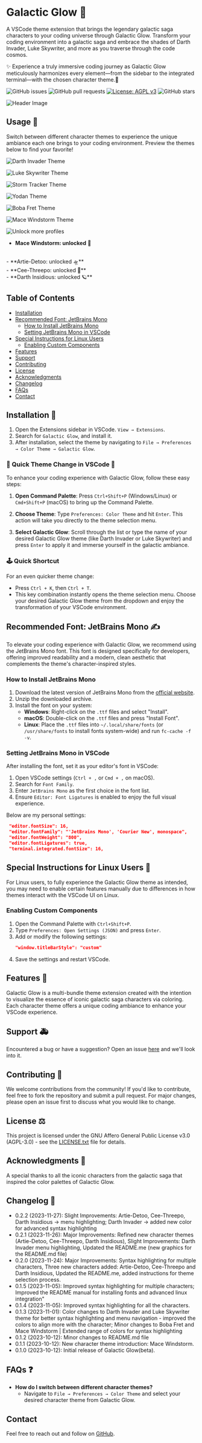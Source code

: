 # Galactic Glow 🌌

A VSCode theme extension that brings the legendary galactic saga characters to your coding universe through Galactic Glow. Transform your coding environment into a galactic saga and embrace the shades of Darth Invader, Luke Skywriter, and more as you traverse through the code cosmos.

✨ Experience a truly immersive coding journey as Galactic Glow meticulously harmonizes every element—from the sidebar to the integrated terminal—with the chosen character theme.🚀

![GitHub issues](https://img.shields.io/github/issues/EntropyQuality/galactic-glow)
![GitHub pull requests](https://img.shields.io/github/issues-pr/EntropyQuality/galactic-glow)
[![License: AGPL v3](https://img.shields.io/badge/License-AGPL%20v3-blue.svg)](https://www.gnu.org/licenses/agpl-3.0)
![GitHub stars](https://img.shields.io/github/stars/EntropyQuality/galactic-glow?style=social)

![Header Image](./artworks/header.png)

## Usage 🚀

Switch between different character themes to experience the unique ambiance each one brings to your coding environment. Preview the themes below to find your favorite!

![Darth Invader Theme](./artworks/darthInvader.png)

![Luke Skywriter Theme](./artworks/lukeSkywriter.png)

![Storm Tracker Theme](./artworks/stormTracker.png)

![Yodan Theme](./artworks/Yodan.png)

![Boba Fret Theme](./artworks/bobaFret.png)

![Mace Windstorm Theme](./artworks/maceWindstorm.png)

![Unlock more profiles](./artworks/unlockedProfiles.png)

- **Mace Windstorm: unlocked** 🌠
<br>
- **Artie-Detoo: unlocked 🛸**
<br>
- **Cee-Threepo: unlocked 🤖** 
<br>
- **Darth Insidious: unlocked 🪐** 
<br>

## Table of Contents

- [Installation](#installation)
- [Recommended Font: JetBrains Mono](#recommended-font-jetbrains-mono)
  - [How to Install JetBrains Mono](#how-to-install-jetbrains-mono)
  - [Setting JetBrains Mono in VSCode](#setting-jetbrains-mono-in-vscode)
- [Special Instructions for Linux Users](#special-instructions-for-linux-users)
  - [Enabling Custom Components](#enabling-custom-components)
- [Features](#features)
- [Support](#support)
- [Contributing](#contributing)
- [License](#license)
- [Acknowledgments](#acknowledgments)
- [Changelog](#changelog)
- [FAQs](#faqs)
- [Contact](#contact)

## Installation 💾

1. Open the Extensions sidebar in VSCode. `View → Extensions`.
2. Search for `Galactic Glow`, and install it.
3. After installation, select the theme by navigating to `File → Preferences → Color Theme → Galactic Glow`.


### 🌌 Quick Theme Change in VSCode 🎹

To enhance your coding experience with Galactic Glow, follow these easy steps:

1. **Open Command Palette**: Press `Ctrl+Shift+P` (Windows/Linux) or `Cmd+Shift+P` (macOS) to bring up the Command Palette.

2. **Choose Theme**: Type `Preferences: Color Theme` and hit `Enter`. This action will take you directly to the theme selection menu.

3. **Select Galactic Glow**: Scroll through the list or type the name of your desired Galactic Glow theme (like Darth Invader or Luke Skywriter) and press `Enter` to apply it and immerse yourself in the galactic ambiance.

### 🕹️ Quick Shortcut

For an even quicker theme change:
- Press `Ctrl + K`, then `Ctrl + T`. 
- This key combination instantly opens the theme selection menu. Choose your desired Galactic Glow theme from the dropdown and enjoy the transformation of your VSCode environment.


## Recommended Font: JetBrains Mono ✍️

To elevate your coding experience with Galactic Glow, we recommend using the JetBrains Mono font. This font is designed specifically for developers, offering improved readability and a modern, clean aesthetic that complements the theme's character-inspired styles.

### How to Install JetBrains Mono

1. Download the latest version of JetBrains Mono from the [official website](https://www.jetbrains.com/lp/mono/).
2. Unzip the downloaded archive.
3. Install the font on your system:
   - **Windows**: Right-click on the `.ttf` files and select "Install".
   - **macOS**: Double-click on the `.ttf` files and press "Install Font".
   - **Linux**: Place the `.ttf` files into `~/.local/share/fonts` (or `/usr/share/fonts` to install fonts system-wide) and run `fc-cache -f -v`.

### Setting JetBrains Mono in VSCode

After installing the font, set it as your editor's font in VSCode:

1. Open VSCode settings (`Ctrl + ,` or `Cmd + ,` on macOS).
2. Search for `Font Family`.
3. Enter `JetBrains Mono` as the first choice in the font list.
4. Ensure `Editor: Font Ligatures` is enabled to enjoy the full visual experience.

Below are my personal settings:
   ```json
    "editor.fontSize": 16,
    "editor.fontFamily": "'JetBrains Mono', 'Courier New', monospace",
    "editor.fontWeight": "800", 
    "editor.fontLigatures": true,
    "terminal.integrated.fontSize": 16,
   ```


## Special Instructions for Linux Users 🐧

For Linux users, to fully experience the Galactic Glow theme as intended, you may need to enable certain features manually due to differences in how themes interact with the VSCode UI on Linux.

### Enabling Custom Components

1. Open the Command Palette with `Ctrl+Shift+P`.
2. Type `Preferences: Open Settings (JSON)` and press `Enter`.
3. Add or modify the following settings:
   ```json
   "window.titleBarStyle": "custom"
   ```
4. Save the settings and restart VSCode.


## Features 🌟

Galactic Glow is a multi-bundle theme extension created with the intention to visualize the essence of iconic galactic saga characters via coloring. Each character theme offers a unique coding ambiance to enhance your VSCode experience.


## Support 🚑

Encountered a bug or have a suggestion? Open an issue [here](https://github.com/EntropyQuality/galactic-glow/issues) and we'll look into it.

## Contributing 🤝

We welcome contributions from the community! If you'd like to contribute, feel free to fork the repository and submit a pull request. For major changes, please open an issue first to discuss what you would like to change.

## License ⚖️

This project is licensed under the GNU Affero General Public License v3.0 (AGPL-3.0) - see the [LICENSE.txt](LICENSE.txt) file for details. 

## Acknowledgments 👏

A special thanks to all the iconic characters from the galactic saga that inspired the color palettes of Galactic Glow.

## Changelog 📅

- 0.2.2 (2023-11-27): Slight Improvements: Artie-Detoo, Cee-Threepo, Darth Insidious -> menu highlighting; Darth Invader -> added new color for advanced syntax highlighting
- 0.2.1 (2023-11-26): Major Improvements: Refined new character themes (Artie-Detoo, Cee-Threepo, Darth Insidious), Slight Improvements: Darth Invader menu highlighting, Updated the README.me (new graphics for the README.md file)
- 0.2.0 (2023-11-24): Major Improvements: Syntax highlighting for multiple characters, Three new characters added: Artie-Detoo, Cee-Threepo and Darth Insidious, Updated the README.me, added instructions for theme selection process.
- 0.1.5 (2023-11-05): Improved syntax highlighting for multiple characters; Improved the README manual for installing fonts and advanced linux integration"
- 0.1.4 (2023-11-05): Improved syntax highlighting for all the characters.
- 0.1.3 (2023-11-01): Color changes to Darth Invader and Luke Skywriter theme for better syntax highlighting and menu navigation - improved the colors to align more with the character; Minor changes to Boba Fret and Mace Windstorm | Extended range of colors for syntax highlighting
- 0.1.2 (2023-10-12): Minor changes to README.md file
- 0.1.1 (2023-10-12): New character theme introduction: Mace Windstorm.
- 0.1.0 (2023-10-12): Initial release of Galactic Glow(beta).

## FAQs ❓

- **How do I switch between different character themes?**
  - Navigate to `File → Preferences → Color Theme` and select your desired character theme from Galactic Glow.

## Contact

Feel free to reach out and follow on [GitHub](https://github.com/EntropyQuality).

